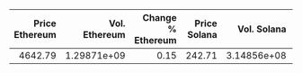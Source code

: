 |   Price Ethereum |   Vol. Ethereum |   Change % Ethereum |   Price Solana |   Vol. Solana |   Change % Solana |   Vol x Value (Ethereum) |   Vol x Value (Solana) |
|-----------------:|----------------:|--------------------:|---------------:|--------------:|------------------:|-------------------------:|-----------------------:|
|          4642.79 |     1.29871e+09 |                0.15 |         242.71 |   3.14856e+08 |              0.09 |              3.38163e+12 |             2.6858e+10 |